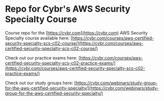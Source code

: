 # Repo for Cybr's AWS Security Specialty Course

Course repo for the [https://cybr.com](https://cybr.com) AWS Security Specialty course available here: [https://cybr.com/courses/aws-certified-security-specialty-scs-c02-course/](https://cybr.com/courses/aws-certified-security-specialty-scs-c02-course/)

Check out our practice exams here: [https://cybr.com/courses/aws-certified-security-specialty-scs-c02-practice-exams/](https://cybr.com/courses/aws-certified-security-specialty-scs-c02-practice-exams/)

Check out our study groups here: [https://cybr.com/webinars/study-group-for-the-aws-certified-security-specialty/](https://cybr.com/webinars/study-group-for-the-aws-certified-security-specialty/)
